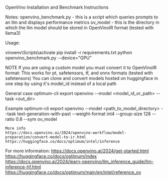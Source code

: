OpenVino Installation and Benchmark Instructions

Notes:
openvino_benchmark.py - this is a script which queries prompts to an llm and displays performance metrics
ov_model - this is the directory in which the llm model should be stored in OpenVinoIR format (tested with llama3)



Usage:

vinoenv\Scripts\activate
pip install -r requirements.txt
python openvino_benchmark.py --device="GPU"



NOTE If you are using a custom model you must convert it to OpenVinoIR format:
	This works for pt, safetensors, tf, and onnx formats (tested with safetensors)
	You can clone and convert models hosted on huggingface in one step by using it's model_id instead of a local path

General case
	optimum-cli export openvino --model <model_id_or_path> --task <task> <out_dir>

Example
	optimum-cli export openvino --model <path_to_model_directory> --task text-generation-with-past --weight-format int4 --group-size 128 --ratio 0.8 --sym ov_model

	More info
	https://docs.openvino.ai/2024/openvino-workflow/model-preparation/convert-model-to-ir.html
	https://huggingface.co/docs/optimum/intel/inference


For more information: https://docs.openvino.ai/2024/get-started.html
					  https://huggingface.co/docs/optimum/index
					  https://docs.openvino.ai/2024/learn-openvino/llm_inference_guide/llm-inference-hf.html
					  https://huggingface.co/docs/optimum/main/en/intel/reference_ov

